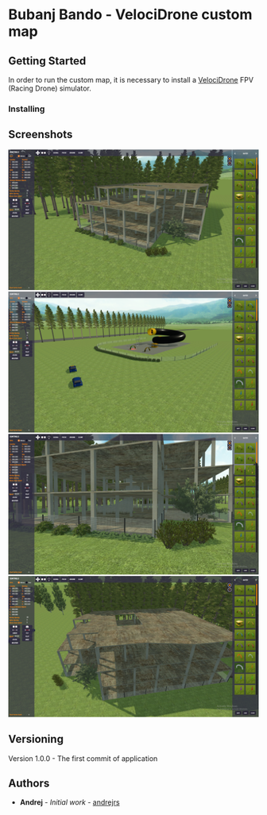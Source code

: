 # Bubanj Bando - VelociDrone custom map

## Getting Started

In order to run the custom map, it is necessary to install a [VelociDrone](https://www.velocidrone.com/) FPV (Racing Drone) simulator.

### Installing

## Screenshots
![alt tag](https://raw.githubusercontent.com/andrejrs/Bubanj-Bando---VelociDrone-custom-map/master/screenshots/1.png)
![alt tag](https://raw.githubusercontent.com/andrejrs/Bubanj-Bando---VelociDrone-custom-map/master/screenshots/2.png)
![alt tag](https://raw.githubusercontent.com/andrejrs/Bubanj-Bando---VelociDrone-custom-map/master/screenshots/3.png)
![alt tag](https://raw.githubusercontent.com/andrejrs/Bubanj-Bando---VelociDrone-custom-map/master/screenshots/4.png)

## Versioning
Version 1.0.0 - The first commit of application

## Authors
* **Andrej** - *Initial work* - [andrejrs](github.com/andrejrs)
